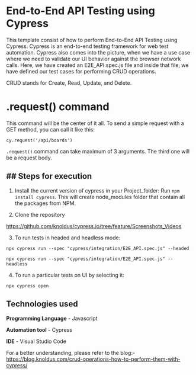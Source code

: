 # End-to-End API Testing using Cypress
This template consist of how to perform End-to-End API Testing using Cypress. Cypress is an end-to-end testing framework for web test automation. Cypress also comes into the picture, when we have a use case where we need to validate our UI behavior against the browser network calls. Here, we have created an E2E_API.spec.js file and inside that file, we have defined our test cases for performing CRUD operations.

CRUD stands for Create, Read, Update, and Delete.

# .request() command
This command will be the center of it all. To send a simple request with a GET method, you can call it like this:

`cy.request('/api/boards')`

`.request()` command can take maximum of 3 arguments. The third one will be a request body.


## ## Steps for execution
1. Install the current version of cypress in your Project_folder: 
Run `npm install cypress`. This will create node_modules folder that contain all the packages from NPM.

2. Clone the repository

https://github.com/knoldus/cypress.io/tree/feature/Screenshots_Videos

3. To run tests in headed and headless mode:

`npx cypress run --spec "cypress/integration/E2E_API.spec.js" --headed`

`npx cypress run --spec "cypress/integration/E2E_API.spec.js" --headless`

4. To run a particular tests on UI by selecting it:

`npx cypress open`

## Technologies used

**Programming Language** - Javascript

**Automation tool** - Cypress

**IDE** - Visual Studio Code

For a better understanding, please refer to the blog:- 
https://blog.knoldus.com/crud-operations-how-to-perform-them-with-cypress/